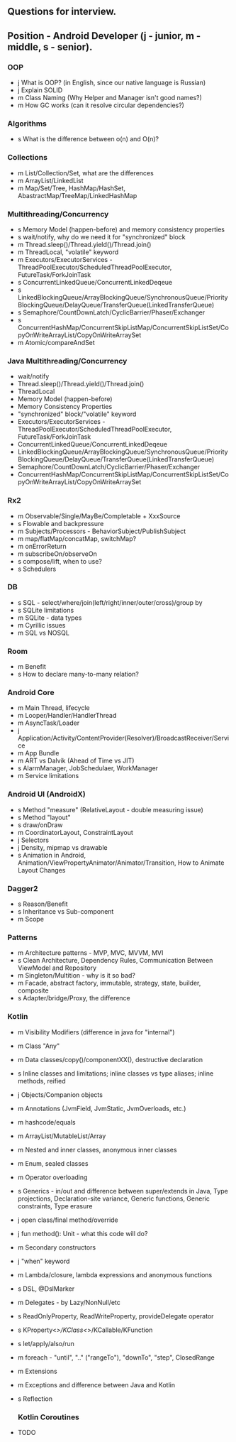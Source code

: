 ## Questions for interview.
## Position - Android Developer (j - junior, m - middle, s - senior).


### OOP
* j What is OOP? (in English, since our native language is Russian)
* j Explain SOLID
* m Class Naming (Why Helper and Manager isn't good names?)
* m How GC works (can it resolve circular dependencies?)

### Algorithms
* s What is the difference between o(n) and O(n)?

### Collections
* m List/Collection/Set, what are the differences
* m ArrayList/LinkedList
* m Map/Set/Tree, HashMap/HashSet, AbastractMap/TreeMap/LinkedHashMap

### Multithreading/Concurrency
* s Memory Model (happen-before) and memory consistency properties
* s wait/notify, why do we need it for "synchronized" block
* m Thread.sleep()/Thread.yield()/Thread.join()
* m ThreadLocal, "volatile" keyword
* m Executors/ExecutorServices - ThreadPoolExecutor/ScheduledThreadPoolExecutor, FutureTask/ForkJoinTask
* s ConcurrentLinkedQueue/ConcurrentLinkedDeqeue
* s LinkedBlockingQueue/ArrayBlockingQueue/SynchronousQueue/PriorityBlockingQueue/DelayQueue/TransferQueue(LinkedTransferQueue)
* s Semaphore/CountDownLatch/CyclicBarrier/Phaser/Exchanger
* s ConcurrentHashMap/ConcurrentSkipListMap/ConcurrentSkipListSet/CopyOnWriteArrayList/CopyOnWriteArraySet
* m Atomic/compareAndSet

### Java Multithreading/Concurrency
* wait/notify
* Thread.sleep()/Thread.yield()/Thread.join()
* ThreadLocal
* Memory Model (happen-before)
* Memory Consistency Properties
* "synchronized" block/"volatile" keyword
* Executors/ExecutorServices - ThreadPoolExecutor/ScheduledThreadPoolExecutor, FutureTask/ForkJoinTask
* ConcurrentLinkedQueue/ConcurrentLinkedDeqeue
* LinkedBlockingQueue/ArrayBlockingQueue/SynchronousQueue/PriorityBlockingQueue/DelayQueue/TransferQueue(LinkedTransferQueue)
* Semaphore/CountDownLatch/CyclicBarrier/Phaser/Exchanger
* ConcurrentHashMap/ConcurrentSkipListMap/ConcurrentSkipListSet/CopyOnWriteArrayList/CopyOnWriteArraySet

### Rx2
* m Observable/Single/MayBe/Completable + XxxSource
* s Flowable and backpressure
* m Subjects/Processors - BehaviorSubject/PublishSubject
* m map/flatMap/concatMap, switchMap?
* m onErrorReturn
* m subscribeOn/observeOn
* s compose/lift, when to use?
* s Schedulers

### DB
* s SQL - select/where/join(left/right/inner/outer/cross)/group by
* s SQLite limitations
* m SQLite - data types
* m Cyrillic issues
* m SQL vs NOSQL

### Room
* m Benefit
* s How to declare many-to-many relation?

### Android Core
* m Main Thread, lifecycle
* m Looper/Handler/HandlerThread
* m AsyncTask/Loader
* j Application/Activity/ContentProvider(Resolver)/BroadcastReceiver/Service
* m App Bundle
* m ART vs Dalvik (Ahead of Time vs JIT)
* s AlarmManager, JobSchedulaer, WorkManager
* m Service limitations

### Android UI (AndroidX)
* s Method "measure" (RelativeLayout - double measuring issue)
* s Method "layout"
* s draw/onDraw
* m CoordinatorLayout, ConstraintLayout
* j Selectors
* j Density, mipmap vs drawable
* s Animation in Android, Animation/ViewPropertyAnimator/Animator/Transition, How to Animate Layout Changes

### Dagger2
* s Reason/Benefit
* s Inheritance vs Sub-component
* m Scope

### Patterns
* m Architecture patterns - MVP, MVC, MVVM, MVI
* s Clean Architecture, Dependency Rules, Communication Between ViewModel and Repository
* m Singleton/Multition - why is it so bad?
* m Facade, abstract factory, immutable, strategy, state, builder, composite
* s Adapter/bridge/Proxy, the difference

### Kotlin
* m Visibility Modifiers (difference in java for "internal")
* m Class "Any"
* m Data classes/copy()/componentXX(), destructive declaration
* s Inline classes and limitations; inline classes vs type aliases; inline methods, reified
* j Objects/Companion objects
* m Annotations (JvmField, JvmStatic, JvmOverloads, etc.)
* m hashcode/equals
* m ArrayList/MutableList/Array
* m Nested and inner classes, anonymous inner classes
* m Enum, sealed classes
* m Operator overloading
* s Generics - in/out and difference between super/extends in Java, Type projections, Declaration-site variance, Generic functions, Generic constraints, Type erasure
* j open class/final method/override
* j fun method(): Unit - what this code will do?
* m Secondary constructors
* j "when" keyword
* m Lambda/closure, lambda expressions and anonymous functions
* s DSL, @DslMarker
* m Delegates - by Lazy/NonNull/etc
* s ReadOnlyProperty, ReadWriteProperty, provideDelegate operator
* s KProperty<*>/KClass<*>/KCallable<out R>/KFunction<out R>
* s let/apply/also/run
* m foreach - "until", ".." ("rangeTo"), "downTo", "step", ClosedRange<T>
* m Extensions
* m Exceptions and difference between Java and Kotlin
* s Reflection
  
  ### Kotlin Coroutines
* TODO
